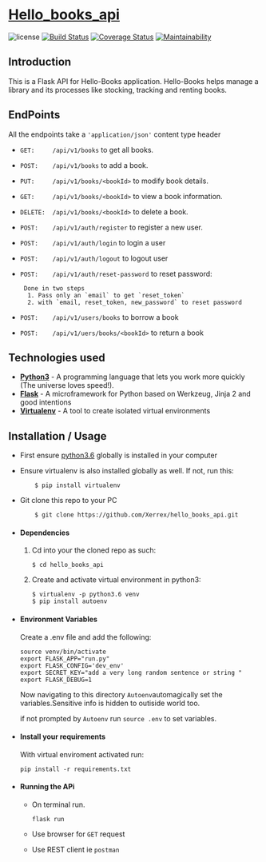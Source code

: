 # [Hello_books_api](https://hello-books-api-xerrex.herokuapp.com/)

![license](https://img.shields.io/github/license/mashape/apistatus.svg) [![Build Status](https://travis-ci.org/Xerrex/hello_books_api.svg?branch=master)](https://travis-ci.org/Xerrex/hello_books_api) [![Coverage Status](https://coveralls.io/repos/github/Xerrex/hello_books_api/badge.svg?branch=master)](https://coveralls.io/github/Xerrex/hello_books_api?branch=master) [![Maintainability](https://api.codeclimate.com/v1/badges/f198d0ee5be9bc93d9d9/maintainability)](https://codeclimate.com/github/Xerrex/hello_books_api/maintainability)



## Introduction
This is a Flask API for Hello-Books application. Hello-Books
helps manage a library and its processes like stocking, tracking and renting books.

## EndPoints
All the endpoints take a `'application/json'` content type header

* `GET:     /api/v1/books`  to get all books.
* `POST:    /api/v1/books` to add a book.
* `PUT:     /api/v1/books/<bookId>` to modify book details.
* `GET:     /api/v1/books/<bookId>` to view a book information.
* `DELETE:  /api/v1/books/<bookId>` to delete a book. 
* `POST:    /api/v1/auth/register` to register a new user.
* `POST:    /api/v1/auth/login` to login a user
* `POST:    /api/v1/auth/logout` to logout user
* `POST:    /api/v1/auth/reset-password` to reset password:
    ```
     Done in two steps
      1. Pass only an `email` to get `reset_token`
      2. with `email, reset_token, new_password` to reset password
    ```
    
* `POST:    /api/v1/users/books` to borrow a book
* `POST:    /api/v1/uers/books/<bookId>` to return a book


## Technologies used
* **[Python3](https://www.python.org/downloads/)** - A programming language that lets you work more quickly (The universe loves speed!).
* **[Flask](flask.pocoo.org/)** - A microframework for Python based on Werkzeug, Jinja 2 and good intentions
* **[Virtualenv](https://virtualenv.pypa.io/en/stable/)** - A tool to create isolated virtual environments

## Installation / Usage
* First ensure [python3.6](https://www.python.org) globally is installed in your computer

* Ensure virtualenv  is also installed globally as well. If not, run this:
    ```
        $ pip install virtualenv
    ```
* Git clone this repo to your PC
    ```
        $ git clone https://github.com/Xerrex/hello_books_api.git
    ```
    
* #### Dependencies
    1. Cd into your the cloned repo as such:
        ```
        $ cd hello_books_api
        ```

    2. Create and activate virtual environment in python3:
        ```
        $ virtualenv -p python3.6 venv
        $ pip install autoenv

* #### Environment Variables
    Create a .env file and add the following:
    ```
    source venv/bin/activate
    export FLASK_APP="run.py"
    export FLASK_CONFIG='dev_env'
    export SECRET_KEY="add a very long random sentence or string "
    export FLASK_DEBUG=1
    
    ```
    Now navigating to this directory `Autoenv`automagically set the variables.Sensitive info 
    is hidden to outiside world too. 
    
    if not prompted by `Autoenv` run `source .env` to set variables.

* #### Install your requirements
    With virtual enviroment activated run:
    
    ```
    pip install -r requirements.txt
    ```    

* #### Running the APi
    * On terminal run.
    
        `flask run`    
    
    * Use browser for `GET` request
    * Use REST client ie `postman`
